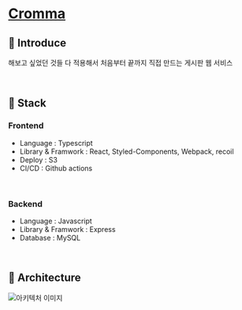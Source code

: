 # [Cromma](http://cromma.site)

## 📝 Introduce

해보고 싶었던 것들 다 적용해서 처음부터 끝까지 직접 만드는 게시판 웹 서비스

<br />

## 🔧 Stack

### Frontend

- Language : Typescript
- Library & Framwork : React, Styled-Components, Webpack, recoil
- Deploy : S3
- CI/CD : Github actions

<br />

### Backend

- Language : Javascript
- Library & Framwork : Express
- Database : MySQL

<br />

## 🔨 Architecture

![아키텍처 이미지](https://user-images.githubusercontent.com/68256639/148732667-8df0fd9b-a2dc-4d90-8a9f-f53c860d0240.png)
